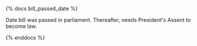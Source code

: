 {% docs bill_passed_date %}

Date bill was passed in parliament. Thereafter, needs President's Assent to become law.

{% enddocs %}

